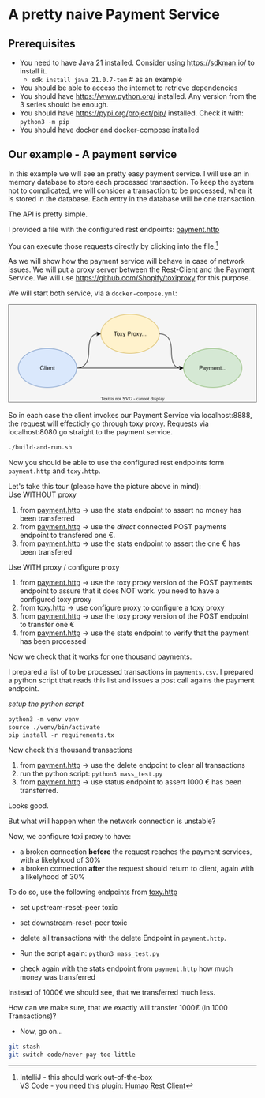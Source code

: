 # A pretty naive Payment Service

## Prerequisites

* You need to have Java 21 installed. Consider using https://sdkman.io/ to install it.
  * `sdk install java 21.0.7-tem` # as an example
* You should be able to access the internet to retrieve dependencies
* You should have https://www.python.org/ installed. Any version from the 3 series should be enough.
* You should have https://pypi.org/project/pip/ installed. Check it with: `python3 -m pip`
* You should have docker and docker-compose installed

## Our example - A payment service

In this example we will see an pretty easy payment service. I will use an in memory database to store each processed transaction.
To keep the system not to complicated, we will consider a transaction to be processed, when it is stored in the database.
Each entry in the database will be one transaction.

The API is pretty simple.

I provided a file with the configured rest endpoints: [payment.http](https://github.com/in-der-kothe/exactly-once-semantics/blob/code/naive-payment-system/payment.http)

You can execute those requests directly by clicking into the file.[^1]

As we will show how the payment service will behave in case of network issues. We will put a proxy server between the Rest-Client and the Payment Service. We will use https://github.com/Shopify/toxiproxy for this purpose.

We will start both service, via a `docker-compose.yml`: 

![image](architecture.svg)

So in each case the client invokes our Payment Service via localhost:8888, the request will effecticly go through toxy proxy. Requests via localhost:8080 go straight to the payment service.

```bash
./build-and-run.sh
```

Now you should be able to use the configured rest endpoints form `payment.http` and `toxy.http`.

Let's take this tour (please have the picture above in mind): \
Use WITHOUT proxy
1. from [payment.http](https://github.com/in-der-kothe/exactly-once-semantics/blob/code/naive-payment-system/payment.http) -> use the stats endpoint to assert no money has been transferred
2. from [payment.http](https://github.com/in-der-kothe/exactly-once-semantics/blob/code/naive-payment-system/payment.http) -> use the _direct_ connected POST payments endpoint to transfered one €.
3. from [payment.http](https://github.com/in-der-kothe/exactly-once-semantics/blob/code/naive-payment-system/payment.http) -> use the stats endpoint to assert the one € has been transfered

Use WITH proxy / configure proxy
1. from [payment.http](https://github.com/in-der-kothe/exactly-once-semantics/blob/code/naive-payment-system/payment.http) -> use the toxy proxy version of the POST payments endpoint to assure that it does NOT work. you need to have a configured toxy proxy
2. from [toxy.http](https://github.com/in-der-kothe/exactly-once-semantics/blob/code/naive-payment-system/toxy.http) -> use configure proxy to configure a toxy proxy 
3. from [payment.http](https://github.com/in-der-kothe/exactly-once-semantics/blob/code/naive-payment-system/payment.http) -> use the toxy proxy version of the POST endpoint to transfer one €
4. from [payment.http](https://github.com/in-der-kothe/exactly-once-semantics/blob/code/naive-payment-system/payment.http) -> use the stats endpoint to verify that the payment has been processed

Now we check that it works for one thousand payments.

I prepared a list of to be processed transactions in `payments.csv`.
I prepared a python script that reads this list and issues a post call agains the payment endpoint.

_setup the python script_
```
python3 -m venv venv
source ./venv/bin/activate
pip install -r requirements.tx
```

Now check this thousand transactions

1. from [payment.http](https://github.com/in-der-kothe/exactly-once-semantics/blob/code/naive-payment-system/payment.http) -> use the delete endpoint to clear all transactions
2. run the python script: `python3 mass_test.py`
3. from [payment.http](https://github.com/in-der-kothe/exactly-once-semantics/blob/code/naive-payment-system/payment.http) -> use status endpoint to assert 1000 € has been transferred.

Looks good.

But what will happen when the network connection is unstable?

Now, we configure toxi proxy to have:

* a broken connection **before** the request reaches the payment services, with a likelyhood of 30%
* a broken connection **after** the request should return to client, again with a likelyhood of 30%

To do so, use the following endpoints from [toxy.http](https://github.com/in-der-kothe/exactly-once-semantics/blob/code/naive-payment-system/toxy.http)

* set upstream-reset-peer toxic
* set downstream-reset-peer toxic



* delete all transactions with the delete Endpoint in `payment.http`.
* Run the script again: `python3 mass_test.py`
* check again with the stats endpoint from `payment.http` how much money was transferred

Instead of 1000€ we should see, that we transferred much less.

How can we make sure, that we exactly will transfer 1000€ (in 1000 Transactions)?

* Now, go on...
```bash
git stash
git switch code/never-pay-too-little
```

[^1]: IntelliJ - this should work out-of-the-box\
VS Code - you need this plugin: [Humao Rest Client](https://marketplace.visualstudio.com/items?itemName=humao.rest-client)
